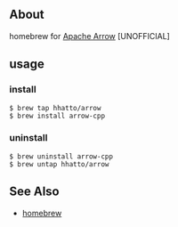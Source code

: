 ## About
homebrew for [Apache Arrow](https://arrow.apache.org/) [UNOFFICIAL]

## usage

### install
```
$ brew tap hhatto/arrow
$ brew install arrow-cpp
```

### uninstall
```
$ brew uninstall arrow-cpp
$ brew untap hhatto/arrow
```

## See Also
  * [homebrew](http://brew.sh/)
